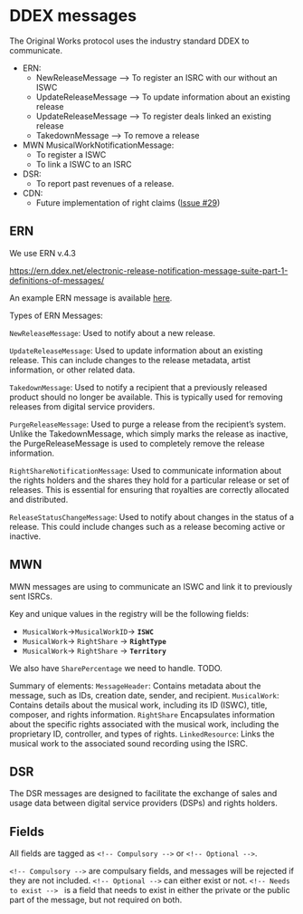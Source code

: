 # DDEX messages

The Original Works protocol uses the industry standard DDEX to communicate.

* ERN:
    * NewReleaseMessage --> To register an ISRC with our without an ISWC
    * UpdateReleaseMessage --> To update information about an existing release
    * UpdateReleaseMessage --> To register deals linked an existing release
    * TakedownMessage --> To remove a release
* MWN MusicalWorkNotificationMessage:
    * To register a ISWC
    * To link a ISWC to an ISRC
* DSR:
    * To report past revenues of a release.
* CDN:
    * Future implementation of right claims ([Issue #29](https://github.com/originalworks/protocol/issues/29))

## ERN

We use ERN v.4.3

https://ern.ddex.net/electronic-release-notification-message-suite-part-1-definitions-of-messages/ 

An example ERN message is available [here](./ERN_NewReleaseMessage_example.xml).

Types of ERN Messages:

`NewReleaseMessage`: Used to notify about a new release.

`UpdateReleaseMessage`: Used to update information about an existing release. This can include changes to the release metadata, artist information, or other related data.

`TakedownMessage`: Used to notify a recipient that a previously released product should no longer be available. This is typically used for removing releases from digital service providers.

`PurgeReleaseMessage`: Used to purge a release from the recipient’s system. Unlike the TakedownMessage, which simply marks the release as inactive, the PurgeReleaseMessage is used to completely remove the release information.

`RightShareNotificationMessage`: Used to communicate information about the rights holders and the shares they hold for a particular release or set of releases. This is essential for ensuring that royalties are correctly allocated and distributed.

`ReleaseStatusChangeMessage`: Used to notify about changes in the status of a release. This could include changes such as a release becoming active or inactive.


## MWN

MWN messages are using to communicate an ISWC and link it to previously sent ISRCs.

Key and unique values in the registry will be the following fields:
* `MusicalWork`->`MusicalWorkID`-> **`ISWC`**
* `MusicalWork`-> `RightShare` -> **`RightType`**
* `MusicalWork`-> `RightShare` -> **`Territory`**

We also have `SharePercentage` we need to handle. TODO.


Summary of elements:
`MessageHeader`: Contains metadata about the message, such as IDs, creation date, sender, and recipient.
`MusicalWork`: Contains details about the musical work, including its ID (ISWC), title, composer, and rights information.
`RightShare` Encapsulates information about the specific rights associated with the musical work, including the proprietary ID, controller, and types of rights.
`LinkedResource`: Links the musical work to the associated sound recording using the ISRC.


## DSR

The DSR messages are designed to facilitate the exchange of sales and usage data between digital service providers (DSPs) and rights holders.

## Fields

All fields are tagged as `<!-- Compulsory -->` or `<!-- Optional -->`.

`<!-- Compulsory -->` are compulsary fields, and messages will be rejected if they are not included.
`<!-- Optional -->` can either exist or not.
`<!-- Needs to exist --> ` is a field that needs to exist in either the private or the public part of the message, but not required on both.
